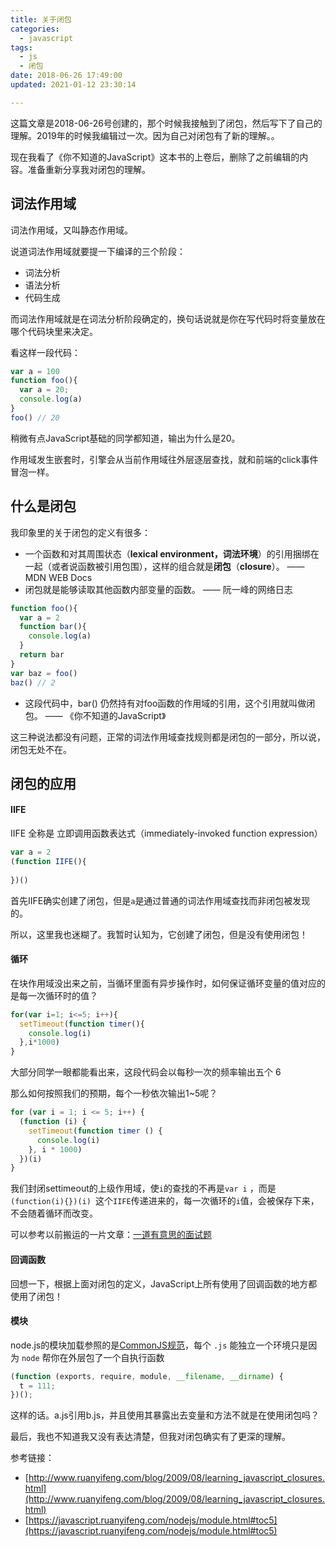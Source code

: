 ```yaml
---
title: 关于闭包
categories:
  - javascript
tags:
  - js
  - 闭包
date: 2018-06-26 17:49:00
updated: 2021-01-12 23:30:14

---
```


这篇文章是2018-06-26号创建的，那个时候我接触到了闭包，然后写下了自己的理解。2019年的时候我编辑过一次。因为自己对闭包有了新的理解。。

现在我看了《你不知道的JavaScript》这本书的上卷后，删除了之前编辑的内容。准备重新分享我对闭包的理解。

## 词法作用域

词法作用域，又叫静态作用域。

说道词法作用域就要提一下编译的三个阶段：

- 词法分析
- 语法分析
- 代码生成

而词法作用域就是在词法分析阶段确定的，换句话说就是你在写代码时将变量放在哪个代码块里来决定。

看这样一段代码：

```js
var a = 100
function foo(){
  var a = 20;
  console.log(a)
}
foo() // 20
```

稍微有点JavaScript基础的同学都知道，输出为什么是20。

作用域发生嵌套时，引擎会从当前作用域往外层逐层查找，就和前端的click事件冒泡一样。


<!--more-->
## 什么是闭包

我印象里的关于闭包的定义有很多：

- 一个函数和对其周围状态（**lexical environment，词法环境**）的引用捆绑在一起（或者说函数被引用包围），这样的组合就是**闭包**（**closure**）。  —— MDN WEB Docs
- 闭包就是能够读取其他函数内部变量的函数。 —— 阮一峰的网络日志

```js
function foo(){
  var a = 2
  function bar(){
    console.log(a)
  }
  return bar
}
var baz = foo()
baz() // 2
```

- 这段代码中，bar() 仍然持有对foo函数的作用域的引用，这个引用就叫做闭包。 —— 《你不知道的JavaScript》

这三种说法都没有问题，正常的词法作用域查找规则都是闭包的一部分，所以说，闭包无处不在。



## 闭包的应用

#### IIFE

IIFE 全称是 立即调用函数表达式（immediately-invoked function expression）

```js
var a = 2
(function IIFE(){
  
})()
```

首先IIFE确实创建了闭包，但是`a`是通过普通的词法作用域查找而非闭包被发现的。

所以，这里我也迷糊了。我暂时认知为，它创建了闭包，但是没有使用闭包！

#### 循环

在块作用域没出来之前，当循环里面有异步操作时，如何保证循环变量的值对应的是每一次循环时的值？

```js
for(var i=1; i<=5; i++){
  setTimeout(function timer(){
    console.log(i)
  },i*1000)
}
```

大部分同学一眼都能看出来，这段代码会以每秒一次的频率输出五个 6

那么如何按照我们的预期，每个一秒依次输出1~5呢？

```js
for (var i = 1; i <= 5; i++) {
  (function (i) {
    setTimeout(function timer () {
      console.log(i)
    }, i * 1000)
  })(i)
}
```

我们封闭settimeout的上级作用域，使`i`的查找的不再是`var i` ，而是 `(function(i){})(i) `这个`IIFE`传递进来的，每一次循环的` i `值，会被保存下来，不会随着循环而改变。

可以参考以前搬运的一片文章：[一道有意思的面试题](http://ruomuc.gitee.io/blog/2018/09/13/%E4%B8%80%E4%B8%AA%E5%BE%88%E6%9C%89%E6%84%8F%E6%80%9D%E9%9D%A2%E8%AF%95%E9%A2%98/)

#### 回调函数

回想一下，根据上面对闭包的定义，JavaScript上所有使用了回调函数的地方都使用了闭包！



#### 模块

node.js的模块加载参照的是[CommonJS规范](https://javascript.ruanyifeng.com/nodejs/module.html#toc11)，每个 `.js` 能独立一个环境只是因为 `node` 帮你在外层包了一个自执行函数

```js
(function (exports, require, module, __filename, __dirname) {
  t = 111;
})();
```

这样的话。a.js引用b.js，并且使用其暴露出去变量和方法不就是在使用闭包吗？



最后，我也不知道我又没有表达清楚，但我对闭包确实有了更深的理解。



参考链接：

- [http://www.ruanyifeng.com/blog/2009/08/learning_javascript_closures.html](http://www.ruanyifeng.com/blog/2009/08/learning_javascript_closures.html)
- [https://javascript.ruanyifeng.com/nodejs/module.html#toc5](https://javascript.ruanyifeng.com/nodejs/module.html#toc5)

